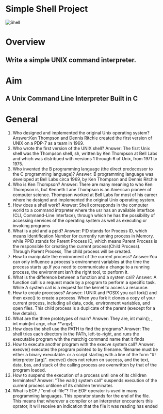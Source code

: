 # Simple Shell Project

![Shell](shell.jpg)

# Overview

## Write a simple UNIX command interpreter.

# Aim

## A Unix Command Line Interpreter Built in C

# General

1. Who designed and implemented the original Unix operating system?
   Answer:Ken Thompson and Dennis Ritchie created the first version of UNIX on a PDP-7 as a team in 1969.
2. Who wrote the first version of the UNIX shell?
   Answer: The fisrt Unix shell was the Thompson shell, sh, written by Ken Thompson at Bell Labs and which was distribued with versions 1 through 6 of Unix, from 1971 to 1975.
3. Who invented the B programming language (the direct predecessor to the C programming language)?
   Answer: B programming language was developed at Bell Labs circa 1969, by Ken Thompson and Dennis Ritchie
4. Who is Ken Thompson?
   Answer: There are many meaning to who Ken Thompson is, but Kenneth Lane Thompson is an American pioneer of computer science. Thompson worked at Bell Labs for most of his career where he designd and implemented the original Unix operating system.
5. How does a shell work?
   Answer: Shell corresponds in the computer world to a command intrpreter where the usr has an available interface (CLI, Command-Line Interface), through which he has the possibility of accessing services of the operating system as well as executing or invoking programs
6. What is a pid and a ppid?
   Answer: PID stands for Process ID, which means Identification Number for currently running process in Memory. while
   PPID stands for Parent Process ID, which means Parent Process is the responsible for creating the current process(Child Process). Through Parent Process, The child process will be created.
7. How to manipulate the environment of the current process?
   Answer:You can only influence a process's environment variables at the time the process starts up.If you need to communicate a change to a running process, the environment isn't the right tool, to perform it.
8. What is the difference between a function and a system call?
   Answer: A function call is a request made by a program to perform a specific task. While
   A system call is a request for the kernel to access a resource.
9. How to create processes?
   Answer: I UNIX and POSIX you call fork() and then exec() to create a process. When you fork it clones a copy of your current process, including all data, code, environment variables, and open files. This child process is a duplicate of the parent (execept for a few details).
10. What are the three prototypes of main?
    Answer: They are, int main(); , int main(int argc, char \*\*argv);
11. How does the shell use the PATH to find the programs?
    Answer: The shell tries each directory in the PATh, left-to-right, and runs the executable program with the matchig command name that it finds
12. How to execute another program with the execve system call?
    Answer: execve() executes the program pointed to by filename. filename must be either a binary executable. or a script starting with a line of the form "#! interpreter [arg]".
    execve() does not return on success, and the text, data, bss, and stack of the calling process are overwritten by that of the program loaded.
13. How to suspend the execution of a process until one of its children terminates?
    Answer: "The wait() system call" suspends execution of the current process untilone of its children terminates
14. What is EOF / “end-of-file”?
    The EOF operator is used in many programming languages. This operator stands for the end of the file. This means that wherever a compiler or an interpreter encounters this oprator, it will receive an indication that the file it was reading has ended
